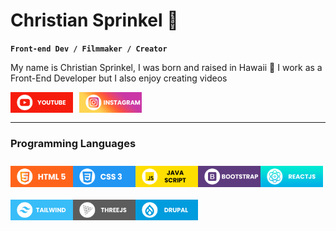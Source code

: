 # Christian Sprinkel 🤙

**`Front-end Dev / Filmmaker / Creator`**

<!--- About Me --->
My name is Christian Sprinkel, I was born and raised in Hawaii 🌴 I work as a Front-End Developer but I also enjoy creating videos

<a href="https://www.youtube.com/channel/UCyv0bAdrDwEBlTeY7KmYOaQ">
    <img align="left" alt="youtube" width="100px" style="padding-right:10px;" src="./assets/youtube.png" />
</a>

<a href="https://www.instagram.com/csprinkels/">
    <img align="left" alt="instagram" width="100px" style="padding-right:10px;" src="./assets/instagram.png" />
</a>


<br>
<br>

---

<!--- Programming Languages --->
### Programming Languages

<img align="left" alt="HTML" width="100px" style="padding-block:10px;" src="./assets/html.png" />

<img align="left" alt="CSS" width="100px" style="padding-block:10px;" src="./assets/css.png" />

<img align="left" alt="javascript" width="100px" style="padding-block:10px;" src="./assets/javascript.png" />

<img align="left" alt="Bootstrap" width="100px" style="padding-block:10px;" src="./assets/bootstrap.png" />

<img align="left" alt="react" width="100px" style="padding-block:10px;" src="./assets/reactjs.png" />

<img align="left" alt="tailwind" width="100px" style="padding-block:10px;" src="./assets/tailwind.png" />

<img align="left" alt="threejs" width="100px" style="padding-block:10px;" src="./assets/threejs.png" />

<img align="left" alt="drupal" width="100px" style="padding-block:10px;" src="./assets/drupal.png" />
